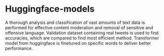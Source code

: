 # Huggingface-models
A thorough analysis and classification of vast amounts of text data is performed for effective content moderation and removal of sensitive and offensive language.
Validation dataset containing real tweets is used to find accuracies, which are compared to find most efficient method.
Transformer model from huggingface is finetuned on specific words to deliver better performance. 
